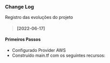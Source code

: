 ### **Change Log**

Registro das evoluções do projeto

> #### **[2022-06-17]**

#### **Primeiros Passos**

- Configurado Provider AWS
- Construído main.tf com os seguintes recursos:




